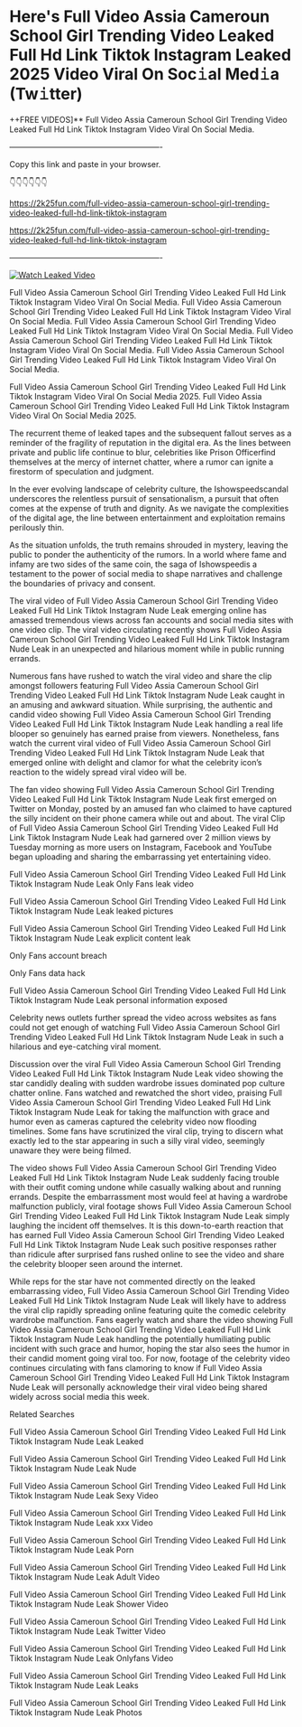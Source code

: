 # Here's Full Video Assia Cameroun School Girl Trending Video Leaked Full Hd Link Tiktok Instagram Leaked 2025 Video Viral On Soc𝚒al Med𝚒a (Tw𝚒tter)

++FREE VIDEOS]** Full Video Assia Cameroun School Girl Trending Video Leaked Full Hd Link Tiktok Instagram Video Viral On Social Media.

———————————————————-

Copy this link and paste in your browser.

👇👇👇👇👇👇

https://2k25fun.com/full-video-assia-cameroun-school-girl-trending-video-leaked-full-hd-link-tiktok-instagram

https://2k25fun.com/full-video-assia-cameroun-school-girl-trending-video-leaked-full-hd-link-tiktok-instagram

———————————————————-

[![Watch Leaked Video](https://miro.medium.com/v2/resize:fit:828/format:webp/1*cilzJN44JGOrTw9NJCrNHA.gif "Watch Leaked Video")](https://2k25fun.com/full-video-assia-cameroun-school-girl-trending-video-leaked-full-hd-link-tiktok-instagram)

Full Video Assia Cameroun School Girl Trending Video Leaked Full Hd Link Tiktok Instagram Video Viral On Social Media. Full Video Assia Cameroun School Girl Trending Video Leaked Full Hd Link Tiktok Instagram Video Viral On Social Media. Full Video Assia Cameroun School Girl Trending Video Leaked Full Hd Link Tiktok Instagram Video Viral On Social Media. Full Video Assia Cameroun School Girl Trending Video Leaked Full Hd Link Tiktok Instagram Video Viral On Social Media. Full Video Assia Cameroun School Girl Trending Video Leaked Full Hd Link Tiktok Instagram Video Viral On Social Media.

Full Video Assia Cameroun School Girl Trending Video Leaked Full Hd Link Tiktok Instagram Video Viral On Social Media 2025. Full Video Assia Cameroun School Girl Trending Video Leaked Full Hd Link Tiktok Instagram Video Viral On Social Media 2025.

The recurrent theme of leaked tapes and the subsequent fallout serves as a reminder of the fragility of reputation in the digital era. As the lines between private and public life continue to blur, celebrities like Prison Officerfind themselves at the mercy of internet chatter, where a rumor can ignite a firestorm of speculation and judgment.

In the ever evolving landscape of celebrity culture, the Ishowspeedscandal underscores the relentless pursuit of sensationalism, a pursuit that often comes at the expense of truth and dignity. As we navigate the complexities of the digital age, the line between entertainment and exploitation remains perilously thin.

As the situation unfolds, the truth remains shrouded in mystery, leaving the public to ponder the authenticity of the rumors. In a world where fame and infamy are two sides of the same coin, the saga of Ishowspeedis a testament to the power of social media to shape narratives and challenge the boundaries of privacy and consent.

The viral video of Full Video Assia Cameroun School Girl Trending Video Leaked Full Hd Link Tiktok Instagram Nude Leak emerging online has amassed tremendous views across fan accounts and social media sites with one video clip. The viral video circulating recently shows Full Video Assia Cameroun School Girl Trending Video Leaked Full Hd Link Tiktok Instagram Nude Leak in an unexpected and hilarious moment while in public running errands.

Numerous fans have rushed to watch the viral video and share the clip amongst followers featuring Full Video Assia Cameroun School Girl Trending Video Leaked Full Hd Link Tiktok Instagram Nude Leak caught in an amusing and awkward situation. While surprising, the authentic and candid video showing Full Video Assia Cameroun School Girl Trending Video Leaked Full Hd Link Tiktok Instagram Nude Leak handling a real life blooper so genuinely has earned praise from viewers. Nonetheless, fans watch the current viral video of Full Video Assia Cameroun School Girl Trending Video Leaked Full Hd Link Tiktok Instagram Nude Leak that emerged online with delight and clamor for what the celebrity icon’s reaction to the widely spread viral video will be.

The fan video showing Full Video Assia Cameroun School Girl Trending Video Leaked Full Hd Link Tiktok Instagram Nude Leak first emerged on Twitter on Monday, posted by an amused fan who claimed to have captured the silly incident on their phone camera while out and about. The viral Clip of Full Video Assia Cameroun School Girl Trending Video Leaked Full Hd Link Tiktok Instagram Nude Leak had garnered over 2 million views by Tuesday morning as more users on Instagram, Facebook and YouTube began uploading and sharing the embarrassing yet entertaining video.

Full Video Assia Cameroun School Girl Trending Video Leaked Full Hd Link Tiktok Instagram Nude Leak Only Fans leak video

Full Video Assia Cameroun School Girl Trending Video Leaked Full Hd Link Tiktok Instagram Nude Leak leaked pictures

Full Video Assia Cameroun School Girl Trending Video Leaked Full Hd Link Tiktok Instagram Nude Leak explicit content leak

Only Fans account breach

Only Fans data hack

Full Video Assia Cameroun School Girl Trending Video Leaked Full Hd Link Tiktok Instagram Nude Leak personal information exposed

Celebrity news outlets further spread the video across websites as fans could not get enough of watching Full Video Assia Cameroun School Girl Trending Video Leaked Full Hd Link Tiktok Instagram Nude Leak in such a hilarious and eye-catching viral moment.

Discussion over the viral Full Video Assia Cameroun School Girl Trending Video Leaked Full Hd Link Tiktok Instagram Nude Leak video showing the star candidly dealing with sudden wardrobe issues dominated pop culture chatter online. Fans watched and rewatched the short video, praising Full Video Assia Cameroun School Girl Trending Video Leaked Full Hd Link Tiktok Instagram Nude Leak for taking the malfunction with grace and humor even as cameras captured the celebrity video now flooding timelines. Some fans have scrutinized the viral clip, trying to discern what exactly led to the star appearing in such a silly viral video, seemingly unaware they were being filmed.

The video shows Full Video Assia Cameroun School Girl Trending Video Leaked Full Hd Link Tiktok Instagram Nude Leak suddenly facing trouble with their outfit coming undone while casually walking about and running errands. Despite the embarrassment most would feel at having a wardrobe malfunction publicly, viral footage shows Full Video Assia Cameroun School Girl Trending Video Leaked Full Hd Link Tiktok Instagram Nude Leak simply laughing the incident off themselves. It is this down-to-earth reaction that has earned Full Video Assia Cameroun School Girl Trending Video Leaked Full Hd Link Tiktok Instagram Nude Leak such positive responses rather than ridicule after surprised fans rushed online to see the video and share the celebrity blooper seen around the internet.

While reps for the star have not commented directly on the leaked embarrassing video, Full Video Assia Cameroun School Girl Trending Video Leaked Full Hd Link Tiktok Instagram Nude Leak will likely have to address the viral clip rapidly spreading online featuring quite the comedic celebrity wardrobe malfunction. Fans eagerly watch and share the video showing Full Video Assia Cameroun School Girl Trending Video Leaked Full Hd Link Tiktok Instagram Nude Leak handling the potentially humiliating public incident with such grace and humor, hoping the star also sees the humor in their candid moment going viral too. For now, footage of the celebrity video continues circulating with fans clamoring to know if Full Video Assia Cameroun School Girl Trending Video Leaked Full Hd Link Tiktok Instagram Nude Leak will personally acknowledge their viral video being shared widely across social media this week.

Related Searches

Full Video Assia Cameroun School Girl Trending Video Leaked Full Hd Link Tiktok Instagram Nude Leak Leaked

Full Video Assia Cameroun School Girl Trending Video Leaked Full Hd Link Tiktok Instagram Nude Leak Nude

Full Video Assia Cameroun School Girl Trending Video Leaked Full Hd Link Tiktok Instagram Nude Leak Sexy Video

Full Video Assia Cameroun School Girl Trending Video Leaked Full Hd Link Tiktok Instagram Nude Leak xxx Video

Full Video Assia Cameroun School Girl Trending Video Leaked Full Hd Link Tiktok Instagram Nude Leak Porn

Full Video Assia Cameroun School Girl Trending Video Leaked Full Hd Link Tiktok Instagram Nude Leak Adult Video

Full Video Assia Cameroun School Girl Trending Video Leaked Full Hd Link Tiktok Instagram Nude Leak Shower Video

Full Video Assia Cameroun School Girl Trending Video Leaked Full Hd Link Tiktok Instagram Nude Leak Twitter Video

Full Video Assia Cameroun School Girl Trending Video Leaked Full Hd Link Tiktok Instagram Nude Leak Onlyfans Video

Full Video Assia Cameroun School Girl Trending Video Leaked Full Hd Link Tiktok Instagram Nude Leak Leaks

Full Video Assia Cameroun School Girl Trending Video Leaked Full Hd Link Tiktok Instagram Nude Leak Photos